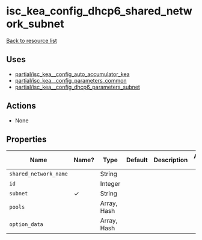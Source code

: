 # isc_kea_config_dhcp6_shared_network_subnet

[Back to resource list](README.md#resources)

## Uses

- [partial/isc_kea__config_auto_accumulator_kea](partial/isc_kea__config_auto_accumulator_kea.md)
- [partial/isc_kea__config_parameters_common](partial/isc_kea__config_parameters_common.md)
- [partial/isc_kea__config_dhcp6_parameters_subnet](partial/isc_kea__config_dhcp6_parameters_subnet.md)

## Actions

- None

## Properties

| Name                  | Name? | Type        | Default | Description | Allowed Values |
| --------------------- | ----- | ----------- | ------- | ----------- | -------------- |
| `shared_network_name` |       | String      |         |             |                |
| `id`                  |       | Integer     |         |             |                |
| `subnet`              | ✓     | String      |         |             |                |
| `pools`               |       | Array, Hash |         |             |                |
| `option_data`         |       | Array, Hash |         |             |                |
